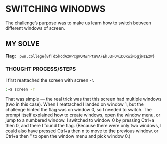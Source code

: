 
# SWITCHING WINODWS
The challenge’s purpose was to make us learn how to switch between different windows of screen.

## MY SOLVE
**Flag:** ` pwn.college{8fTd5kcdAzWPcgWQMwrPtuVAFEk.0FO4IDOxwiN5gjNzEzW}`

### THOUGHT PROCESS/STEPS
I first reattached the screen with screen -r. 

```bash
:~$ screen -r
```

That was simple — the real trick was that this screen had multiple windows (two in this case). When I reattached I landed on 
window 1, but the challenge hinted the flag was on window 0, so I needed to switch. The prompt itself explained how to create 
windows, open the window menu, or jump to a numbered window. I switched to window 0 by pressing Ctrl+a then 0, and there I found 
the flag. (Because there were only two windows, I could also have pressed Ctrl+a then n to move to the previous window, or Ctrl+a 
then " to open the window menu and pick window 0.)
